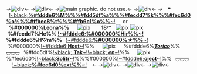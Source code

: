 ->![div](https://files.catbox.moe/p5h6sj.png)<-
->![div](https://files.catbox.moe/qs5ay9.png)<-
->![main graphic. do not use.](https://files.catbox.moe/6uheib.gif)<-
->![div](https://files.catbox.moe/yl37av.png)<-
->     ❝         [!~black;**%#fddde6%M%%%#fdd5df%a%%%#fecdd7%k%%%#fec6d0%o%%%#ffbec8%t%%%#ffb6c1%o%%**~!](https://rentry.co/cutesyboys)       or       [**%#000000%Leona%%**](https://rentry.co/pawsies-)       ![pix](https://files.catbox.moe/boktv7.gif)          **18**ʸᵒ⠀ ![pix](https://files.catbox.moe/u1rhfd.gif)
![pix](https://files.catbox.moe/bp38a6.gif)   **%#fecdd7%He%% [!~#fddde6;%#000000%Hir%%~!](https://rentry.co/misters) %#fddde6%H♡m%%**    [!~#fddde6;**%#000000%★%%**~!](https://rentry.co/wagstail)   %#000000%[!~#fddde6;**Host**~!](omegaverse)%% ⠀   ![pix](https://files.catbox.moe/5y690c.gif)    ⠀%#fddde6%[***Torico***](https://pin.it/5D1CSjpNE)%%
~~◡◡◡~~⠀%#fdd5df%[!~black; **Tak**~!](https://rentry.co/stapled)[!~black; ***en***~!](https://rentry.co/bloodshoteyess)%%        ![pix](https://files.catbox.moe/6x135q.gif)        %#fec6d0%[!~black;**Splitr**~!](https://pin.it/4lqfWlq)%%%#000000%[!~#fddde6;**oject**~!](https://pin.it/4lqfWlq)%%⠀~~◡◡◡~~⠀  [!~black;**%#fec6d0%ext%%**~!](https://rentry.co/succulita) ⠀<-
->![div](https://files.catbox.moe/usctyk.png)<-
->![div](https://files.catbox.moe/1j9b7z.png)<-
->![div](https://files.catbox.moe/vk42vd.png)<-